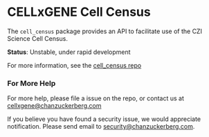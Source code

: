 # CELLxGENE Cell Census

The `cell_census` package provides an API to facilitate use of the CZI Science Cell Census.

**Status**: Unstable, under rapid development

For more information, see the [cell_census repo](https://github.com/chanzuckerberg/cell-census/)

### For More Help

For more help, please file a issue on the repo, or contact us at <cellxgene@chanzuckerberg.com>

If you believe you have found a security issue, we would appreciate notification. Please send email to <security@chanzuckerberg.com>.
